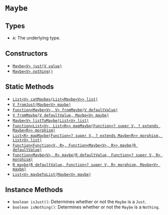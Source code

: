 # `Maybe`

## Types

* `A`: The underlying type.

## Constructors

* [`Maybe<V> just(V value)`][just]
* [`Maybe<V> nothing()`][nothing]

## Static Methods

* [`List<V> catMaybes(List<Maybe<V>> list)`][catMaybes]
* [`V fromJust(Maybe<V> maybe)`][fromJust]
* [`Function<Maybe<V>, V> fromMaybe(V defaultValue)`][fromMaybe]
* [`V fromMaybe(V defaultValue, Maybe<V> maybe)`][fromMaybe]
* [`Maybe<V> listToMaybe(List<V> list)`][listToMaybe]
* [`Function<List<V>, List<R>> mapMaybe(Function<? super V, ? extends Maybe<R>> morphism)`][mapMaybe]
* [`List<R> mapMaybe(Function<? super V, ? extends Maybe<R>> morphism, List<V> list)`][mapMaybe]
* [`Function<Function<V, R>, Function<Maybe<V>, R>> maybe(R defaultValue)`][maybe]
* [`Function<Maybe<V>, R> maybe(R defaultValue, Function<? super V, R> morphism)`][maybe]
* [`R maybe(R defaultValue, Function<? super V, R> morphism, Maybe<V> maybe)`][maybe]
* [`List<V> maybeToList(Maybe<V> maybe)`][maybeToList]

## Instance Methods

* `boolean isJust()`: Determines whether or not the `Maybe` is a `Just`.
* `boolean isNothing()`: Determines whether or not the `Maybe` is a `Nothing`.

[catMaybes]: ./static/catMaybes.md
[fromJust]: ./static/fromJust.md
[fromMaybe]: ./static/fromMaybe.md
[just]: ./constructors/just.md
[listToMaybe]: ./static/listToMaybe.md
[mapMaybe]: ./static/mapMaybe.md
[maybe]: ./static/maybe.md
[maybeToList]: ./static/maybeToList.md
[nothing]: ./constructors/nothing.md
